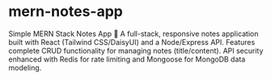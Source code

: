 # mern-notes-app

Simple MERN Stack Notes App 📝 A full-stack, responsive notes application built with React (Tailwind CSS/DaisyUI) and a Node/Express API. Features complete CRUD functionality for managing notes (title/content). API security enhanced with Redis for rate limiting and Mongoose for MongoDB data modeling.
